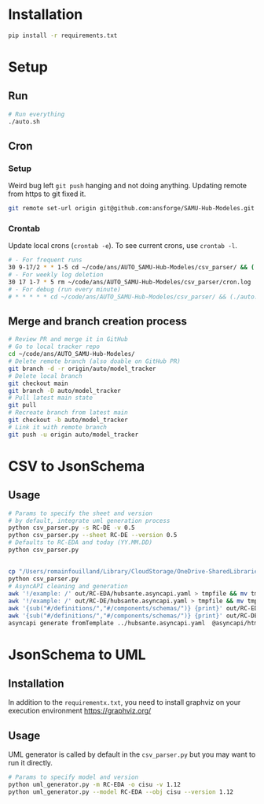# Installation
```bash
pip install -r requirements.txt
```

# Setup
## Run
```bash
# Run everything
./auto.sh
```

## Cron
### Setup
Weird bug left `git push` hanging and not doing anything. Updating remote from https to git fixed it.
```bash
git remote set-url origin git@github.com:ansforge/SAMU-Hub-Modeles.git
```

### Crontab
Update local crons (`crontab -e`). To see current crons, use `crontab -l`.
```bash
# - For frequent runs 
30 9-17/2 * * 1-5 cd ~/code/ans/AUTO_SAMU-Hub-Modeles/csv_parser/ && (./auto.sh >>cron.log 2>&1)
# - For weekly log deletion
30 17 1-7 * 5 rm ~/code/ans/AUTO_SAMU-Hub-Modeles/csv_parser/cron.log
# - For debug (run every minute)
# * * * * * cd ~/code/ans/AUTO_SAMU-Hub-Modeles/csv_parser/ && (./auto.sh >>cron.log 2>&1)
```

## Merge and branch creation process
```bash
# Review PR and merge it in GitHub
# Go to local tracker repo 
cd ~/code/ans/AUTO_SAMU-Hub-Modeles/
# Delete remote branch (also doable on GitHub PR)
git branch -d -r origin/auto/model_tracker
# Delete local branch
git checkout main
git branch -D auto/model_tracker
# Pull latest main state
git pull
# Recreate branch from latest main
git checkout -b auto/model_tracker
# Link it with remote branch
git push -u origin auto/model_tracker
```

# CSV to JsonSchema
## Usage
```bash
# Params to specify the sheet and version
# by default, integrate uml generation process
python csv_parser.py -s RC-DE -v 0.5  
python csv_parser.py --sheet RC-DE --version 0.5
# Defaults to RC-EDA and today (YY.MM.DD)
python csv_parser.py
```

## 
```bash
cp "/Users/romainfouilland/Library/CloudStorage/OneDrive-SharedLibraries-ANS/Espace Projets - Espace Programme SI-SAMU/01 - Equipe projet/07 - Innovation et prospectif/12 - Hub Santé/17 - MDD/MDD - Hub Santé.xlsx" model.xlsx
python csv_parser.py
# AsyncAPI cleaning and generation
awk '!/example: /' out/RC-EDA/hubsante.asyncapi.yaml > tmpfile && mv tmpfile out/RC-EDA/hubsante.asyncapi.yaml
awk '!/example: /' out/RC-DE/hubsante.asyncapi.yaml > tmpfile && mv tmpfile out/RC-DE/hubsante.asyncapi.yaml
awk '{sub("#/definitions/","#/components/schemas/")} {print}' out/RC-EDA/hubsante.asyncapi.yaml > tmpfile && mv tmpfile out/RC-EDA/hubsante.asyncapi.yaml
awk '{sub("#/definitions/","#/components/schemas/")} {print}' out/RC-DE/hubsante.asyncapi.yaml > tmpfile && mv tmpfile out/RC-DE/hubsante.asyncapi.yaml
asyncapi generate fromTemplate ../hubsante.asyncapi.yaml  @asyncapi/html-template@0.28.0 -o ../../web/specs --force-write
```

# JsonSchema to UML
## Installation
In addition to the `requirementx.txt`, you need to install graphviz on your execution environment https://graphviz.org/

## Usage
UML generator is called by default in the `csv_parser.py` but you may want to run it directly.
```bash
# Params to specify model and version
python uml_generator.py -m RC-EDA -o cisu -v 1.12
python uml_generator.py --model RC-EDA --obj cisu --version 1.12
```
